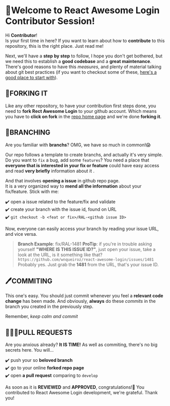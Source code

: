# 🤝Welcome to React Awesome Login Contributor Session! 

Hi **Contributor**!<br/>
Is your first time in here? If you want to learn about how to **contribute** to this repository, this is the right place. Just read me!<br/>

Next, we'll have a **step by step** to follow, I hope you don't get bothered, but we need this to establish a **good codebase** and a **great maintenance**. There's good reasons to have this _measures_, and plenty of material talking about git best practices (if you want to checkout some of these, [here's a good place to start with](https://sethrobertson.github.io/GitBestPractices/)).

## 🍴FORKING IT

Like any other repository, to have your contribution first steps done, you need to **fork Rect Awesome Login** to your github account. Which means you have to **click on fork** in the [repo home page](https://github.com/wnqueiroz/react-awesome-login) and we're done **forking it**.

## 📖BRANCHING

Are you familiar with **branchs**? OMG, we have so much in common!😱<br/>

Our repo follows a template to create branchs, and actually it's very simple. Do you want to `fix` a bug, add some `features`? You need a place that **everyone that is interested in your fix or feature** could have easy access and read **very briefly** information about it .<br/>

And that involves **opening a issue** in github repo page.<br/>
It is a very organized way to **mend all the information** about your fix/feature. Stick with me:<br/>

✔️ open a issue related to the feature/fix and validate <br/>
✔️ create your branch with the issue id, found on URL <br/>
✔️ `git checkout -b <feat or fix>/RAL-<github issue ID>`<br/>

Now, everyone can easily access your branch by reading your issue URL, and vice versa.

>**Branch Example**: fix/RAL-1481
> **ProTip**: if you're in trouble asking yourself **"WHERE IS THIS ISSUE ID?"**, just open your issue, take a look at the URL, is it something like that? `https://github.com/wnqueiroz/react-awesome-login/issues/1481`
>  Probably yes. Just grab the **1481** from the URL, that's your issue ID.

## 🖊️COMMITING

This one's easy. 
You should just commit whenever you feel a **relevant code change** has been made. And obviously, **always** do these _commits_ in the branch you created in the previously step. 

Remember, _keep calm and commit_

## 👨🏻‍💻PULL REQUESTS

Are you anxious already? **It IS TIME!**
As well as commiting, there's no big secrets here. You will...

✔️ push your so **beloved branch**<br/>
✔️ go to your online **forked repo page**<br/>
✔️ open **a pull request** comparing to `develop` <br/>

As soon as it is **REVIEWED** and **APPROVED**, congratulations!🎉
You contributed to React Awesome Login development, we're grateful. Thank you!
